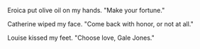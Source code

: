 Eroica put olive oil on my hands. "Make your fortune."

Catherine wiped my face. "Come back with honor, or not at all."

Louise kissed my feet. "Choose love, Gale Jones."


